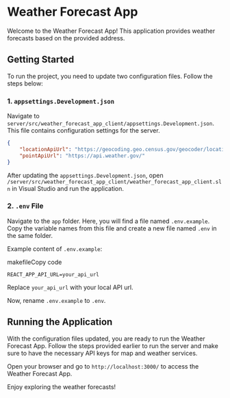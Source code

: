 # Weather Forecast App

Welcome to the Weather Forecast App! This application provides weather forecasts based on the provided address.

## Getting Started

To run the project, you need to update two configuration files. Follow the steps below:

### 1. `appsettings.Development.json`

Navigate to `server/src/weather_forecast_app_client/appsettings.Development.json`. This file contains configuration settings for the server.

```json
{
    "locationApiUrl": "https://geocoding.geo.census.gov/geocoder/locations/",
    "pointApiUrl": "https://api.weather.gov/"
}
```

After updating the `appsettings.Development.json`, open `/server/src/weather_forecast_app_client/weather_forecast_app_client.sln` in Visual Studio and run the application.

### 2. `.env` File

Navigate to the `app` folder. Here, you will find a file named `.env.example`. Copy the variable names from this file and create a new file named `.env` in the same folder.


Example content of `.env.example`:

makefileCopy code

`REACT_APP_API_URL=your_api_url`

Replace `your_api_url` with your local API url.

Now, rename `.env.example` to `.env`.

## Running the Application

With the configuration files updated, you are ready to run the Weather Forecast App. Follow the steps provided earlier to run the server and make sure to have the necessary API keys for map and weather services.

Open your browser and go to `http://localhost:3000/` to access the Weather Forecast App.

Enjoy exploring the weather forecasts!
